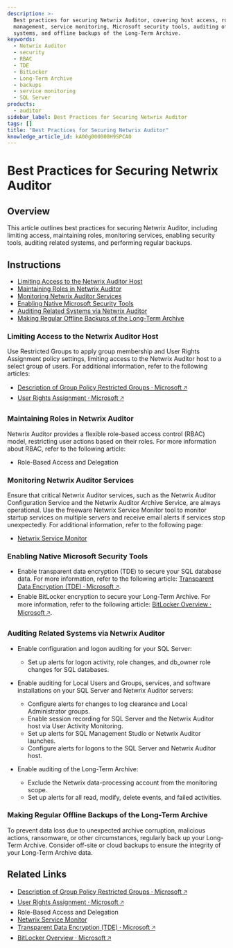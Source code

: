 ```yaml
---
description: >-
  Best practices for securing Netwrix Auditor, covering host access, role
  management, service monitoring, Microsoft security tools, auditing of related
  systems, and offline backups of the Long-Term Archive.
keywords:
  - Netwrix Auditor
  - security
  - RBAC
  - TDE
  - BitLocker
  - Long-Term Archive
  - backups
  - service monitoring
  - SQL Server
products:
  - auditor
sidebar_label: Best Practices for Securing Netwrix Auditor
tags: []
title: "Best Practices for Securing Netwrix Auditor"
knowledge_article_id: kA00g000000H9SPCA0
---
```


# Best Practices for Securing Netwrix Auditor

## Overview

This article outlines best practices for securing Netwrix Auditor, including limiting access, maintaining roles, monitoring services, enabling security tools, auditing related systems, and performing regular backups.

## Instructions

- [Limiting Access to the Netwrix Auditor Host](#limitaccess)
- [Maintaining Roles in Netwrix Auditor](#maintainroles)
- [Monitoring Netwrix Auditor Services](#monitorservices)
- [Enabling Native Microsoft Security Tools](#MSsectools)
- [Auditing Related Systems via Netwrix Auditor](#auditrelsys)
- [Making Regular Offline Backups of the Long-Term Archive](#offlinebackups)

### Limiting Access to the Netwrix Auditor Host

Use Restricted Groups to apply group membership and User Rights Assignment policy settings, limiting access to the Netwrix Auditor host to a select group of users. For additional information, refer to the following articles:

- [Description of Group Policy Restricted Groups ⸱ Microsoft &#129125;](https://learn.microsoft.com/en-us/troubleshoot/windows-server/group-policy/description-of-group-policy-restricted-groups)
- [User Rights Assignment ⸱ Microsoft &#129125;](https://learn.microsoft.com/en-us/windows/security/threat-protection/security-policy-settings/user-rights-assignment)

### Maintaining Roles in Netwrix Auditor

Netwrix Auditor provides a flexible role-based access control (RBAC) model, restricting user actions based on their roles. For more information about RBAC, refer to the following article:

- Role-Based Access and Delegation

### Monitoring Netwrix Auditor Services

Ensure that critical Netwrix Auditor services, such as the Netwrix Auditor Configuration Service and the Netwrix Auditor Archive Service, are always operational. Use the freeware Netwrix Service Monitor tool to monitor startup services on multiple servers and receive email alerts if services stop unexpectedly. For additional information, refer to the following page:

- [Netwrix Service Monitor](https://www.netwrix.com/windows_services_monitoring_freeware.html)

### Enabling Native Microsoft Security Tools

- Enable transparent data encryption (TDE) to secure your SQL database data. For more information, refer to the following article: [Transparent Data Encryption (TDE) ⸱ Microsoft &#129125;](https://learn.microsoft.com/en-us/sql/relational-databases/security/encryption/transparent-data-encryption?view=sql-server-ver16).
- Enable BitLocker encryption to secure your Long-Term Archive. For more information, refer to the following article: [BitLocker Overview ⸱ Microsoft &#129125;](https://learn.microsoft.com/en-us/windows/security/operating-system-security/data-protection/bitlocker/).

### Auditing Related Systems via Netwrix Auditor

- Enable configuration and logon auditing for your SQL Server:
  - Set up alerts for logon activity, role changes, and db_owner role changes for SQL databases.

- Enable auditing for Local Users and Groups, services, and software installations on your SQL Server and Netwrix Auditor servers:
  - Configure alerts for changes to log clearance and Local Administrator groups.
  - Enable session recording for SQL Server and the Netwrix Auditor host via User Activity Monitoring.
  - Set up alerts for SQL Management Studio or Netwrix Auditor launches.
  - Configure alerts for logons to the SQL Server and Netwrix Auditor host.

- Enable auditing of the Long-Term Archive:
  - Exclude the Netwrix data-processing account from the monitoring scope.
  - Set up alerts for all read, modify, delete events, and failed activities.

### Making Regular Offline Backups of the Long-Term Archive

To prevent data loss due to unexpected archive corruption, malicious actions, ransomware, or other circumstances, regularly back up your Long-Term Archive. Consider off-site or cloud backups to ensure the integrity of your Long-Term Archive data.

## Related Links

- [Description of Group Policy Restricted Groups ⸱ Microsoft &#129125;](https://learn.microsoft.com/en-us/troubleshoot/windows-server/group-policy/description-of-group-policy-restricted-groups)
- [User Rights Assignment ⸱ Microsoft &#129125;](https://learn.microsoft.com/en-us/windows/security/threat-protection/security-policy-settings/user-rights-assignment)
- Role-Based Access and Delegation
- [Netwrix Service Monitor](https://www.netwrix.com/windows_services_monitoring_freeware.html)
- [Transparent Data Encryption (TDE) ⸱ Microsoft &#129125;](https://learn.microsoft.com/en-us/sql/relational-databases/security/encryption/transparent-data-encryption?view=sql-server-ver16)
- [BitLocker Overview ⸱ Microsoft &#129125;](https://learn.microsoft.com/en-us/windows/security/operating-system-security/data-protection/bitlocker/)
